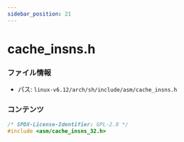 ```yaml
---
sidebar_position: 21
---
```

# cache_insns.h

### ファイル情報

- パス: `linux-v6.12/arch/sh/include/asm/cache_insns.h`

### コンテンツ

```h
/* SPDX-License-Identifier: GPL-2.0 */
#include <asm/cache_insns_32.h>

```
